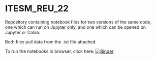 # ITESM_REU_22
Repository containing notebook files for two versions of the same code, one which can run on Jupyter only, and one which can be opened on Jupyter or Colab.

Both files pull data from the .txt file attached.

To run the notebooks in browser, click here:
[![Binder](https://mybinder.org/badge_logo.svg)](https://mybinder.org/v2/gh/cass-pr/ITESM_REU_22/master)

